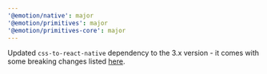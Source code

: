 ```yaml
---
'@emotion/native': major
'@emotion/primitives': major
'@emotion/primitives-core': major
---
```


Updated `css-to-react-native` dependency to the 3.x version - it comes with some breaking changes listed [here](https://github.com/styled-components/css-to-react-native/releases/tag/v3.0.0).
